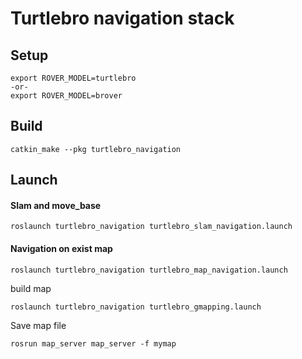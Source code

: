 # Turtlebro navigation stack

## Setup

```
export ROVER_MODEL=turtlebro
-or-
export ROVER_MODEL=brover
```



## Build

```
catkin_make --pkg turtlebro_navigation
```

## Launch

#### Slam and move_base 
```
roslaunch turtlebro_navigation turtlebro_slam_navigation.launch
```

#### Navigation on exist map 
```
roslaunch turtlebro_navigation turtlebro_map_navigation.launch
```

build map
```
roslaunch turtlebro_navigation turtlebro_gmapping.launch
```

Save map file
```
rosrun map_server map_server -f mymap
```
